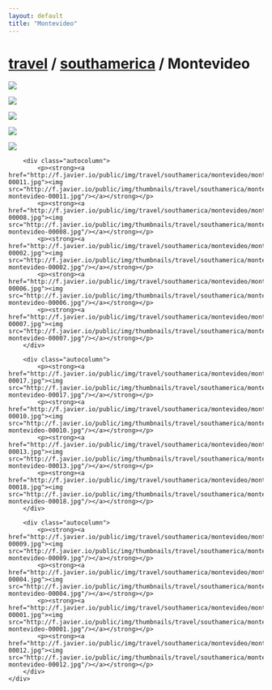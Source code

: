 ```yaml
---
layout: default
title: "Montevideo"
---
```


<h1 class="page" style="padding-left:0%;"><a href="/travel.html">travel</a> / <a href="/travel/southamerica.html">southamerica</a> / Montevideo</h1>
<div class="page">
    <div class="autowide">
        <div class="autocolumn">
            <p><strong><a href="http://f.javier.io/public/img/travel/southamerica/montevideo/montevideo-00015.jpg"><img src="http://f.javier.io/public/img/thumbnails/travel/southamerica/montevideo/thumbnail-montevideo-00015.jpg"/></a></strong></p>
            <p><strong><a href="http://f.javier.io/public/img/travel/southamerica/montevideo/montevideo-00016.jpg"><img src="http://f.javier.io/public/img/thumbnails/travel/southamerica/montevideo/thumbnail-montevideo-00016.jpg"/></a></strong></p>
            <p><strong><a href="http://f.javier.io/public/img/travel/southamerica/montevideo/montevideo-00014.jpg"><img src="http://f.javier.io/public/img/thumbnails/travel/southamerica/montevideo/thumbnail-montevideo-00014.jpg"/></a></strong></p>
            <p><strong><a href="http://f.javier.io/public/img/travel/southamerica/montevideo/montevideo-00003.jpg"><img src="http://f.javier.io/public/img/thumbnails/travel/southamerica/montevideo/thumbnail-montevideo-00003.jpg"/></a></strong></p>
            <p><strong><a href="http://f.javier.io/public/img/travel/southamerica/montevideo/montevideo-00005.jpg"><img src="http://f.javier.io/public/img/thumbnails/travel/southamerica/montevideo/thumbnail-montevideo-00005.jpg"/></a></strong></p>
        </div>

        <div class="autocolumn">
            <p><strong><a href="http://f.javier.io/public/img/travel/southamerica/montevideo/montevideo-00011.jpg"><img src="http://f.javier.io/public/img/thumbnails/travel/southamerica/montevideo/thumbnail-montevideo-00011.jpg"/></a></strong></p>
            <p><strong><a href="http://f.javier.io/public/img/travel/southamerica/montevideo/montevideo-00008.jpg"><img src="http://f.javier.io/public/img/thumbnails/travel/southamerica/montevideo/thumbnail-montevideo-00008.jpg"/></a></strong></p>
            <p><strong><a href="http://f.javier.io/public/img/travel/southamerica/montevideo/montevideo-00002.jpg"><img src="http://f.javier.io/public/img/thumbnails/travel/southamerica/montevideo/thumbnail-montevideo-00002.jpg"/></a></strong></p>
            <p><strong><a href="http://f.javier.io/public/img/travel/southamerica/montevideo/montevideo-00006.jpg"><img src="http://f.javier.io/public/img/thumbnails/travel/southamerica/montevideo/thumbnail-montevideo-00006.jpg"/></a></strong></p>
            <p><strong><a href="http://f.javier.io/public/img/travel/southamerica/montevideo/montevideo-00007.jpg"><img src="http://f.javier.io/public/img/thumbnails/travel/southamerica/montevideo/thumbnail-montevideo-00007.jpg"/></a></strong></p>
        </div>

        <div class="autocolumn">
            <p><strong><a href="http://f.javier.io/public/img/travel/southamerica/montevideo/montevideo-00017.jpg"><img src="http://f.javier.io/public/img/thumbnails/travel/southamerica/montevideo/thumbnail-montevideo-00017.jpg"/></a></strong></p>
            <p><strong><a href="http://f.javier.io/public/img/travel/southamerica/montevideo/montevideo-00010.jpg"><img src="http://f.javier.io/public/img/thumbnails/travel/southamerica/montevideo/thumbnail-montevideo-00010.jpg"/></a></strong></p>
            <p><strong><a href="http://f.javier.io/public/img/travel/southamerica/montevideo/montevideo-00013.jpg"><img src="http://f.javier.io/public/img/thumbnails/travel/southamerica/montevideo/thumbnail-montevideo-00013.jpg"/></a></strong></p>
            <p><strong><a href="http://f.javier.io/public/img/travel/southamerica/montevideo/montevideo-00018.jpg"><img src="http://f.javier.io/public/img/thumbnails/travel/southamerica/montevideo/thumbnail-montevideo-00018.jpg"/></a></strong></p>
        </div>

        <div class="autocolumn">
            <p><strong><a href="http://f.javier.io/public/img/travel/southamerica/montevideo/montevideo-00009.jpg"><img src="http://f.javier.io/public/img/thumbnails/travel/southamerica/montevideo/thumbnail-montevideo-00009.jpg"/></a></strong></p>
            <p><strong><a href="http://f.javier.io/public/img/travel/southamerica/montevideo/montevideo-00004.jpg"><img src="http://f.javier.io/public/img/thumbnails/travel/southamerica/montevideo/thumbnail-montevideo-00004.jpg"/></a></strong></p>
            <p><strong><a href="http://f.javier.io/public/img/travel/southamerica/montevideo/montevideo-00001.jpg"><img src="http://f.javier.io/public/img/thumbnails/travel/southamerica/montevideo/thumbnail-montevideo-00001.jpg"/></a></strong></p>
            <p><strong><a href="http://f.javier.io/public/img/travel/southamerica/montevideo/montevideo-00012.jpg"><img src="http://f.javier.io/public/img/thumbnails/travel/southamerica/montevideo/thumbnail-montevideo-00012.jpg"/></a></strong></p>
        </div>
    </div>
</div>
